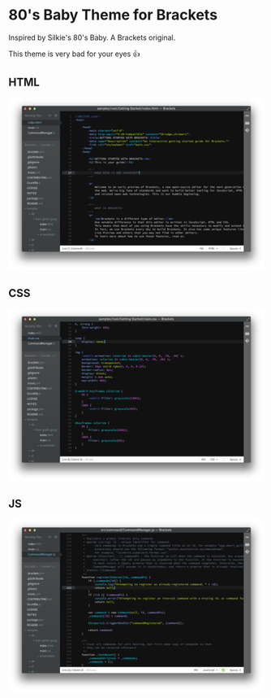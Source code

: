 80's Baby Theme for Brackets
============================

Inspired by Silkie's 80's Baby. A Brackets original.

This theme is very bad for your eyes :+1:

## HTML
![HTML Screenshot](https://github.com/Brackets-Themes/80sBaby/blob/master/screenshots/html.png)

## CSS
![CSS Screenshot](https://github.com/Brackets-Themes/80sBaby/blob/master/screenshots/css.png)

## JS
![JS Screenshot](https://github.com/Brackets-Themes/80sBaby/blob/master/screenshots/js.png)
